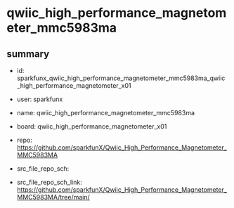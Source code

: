 # qwiic_high_performance_magnetometer_mmc5983ma
 
## summary 
* id: sparkfunx_qwiic_high_performance_magnetometer_mmc5983ma_qwiic_high_performance_magnetometer_x01
* user: sparkfunx
* name: qwiic_high_performance_magnetometer_mmc5983ma
* board: qwiic_high_performance_magnetometer_x01
* repo: https://github.com/sparkfunX/Qwiic_High_Performance_Magnetometer_MMC5983MA



* src_file_repo_sch: 
* src_file_repo_sch_link: https://github.com/sparkfunX/Qwiic_High_Performance_Magnetometer_MMC5983MA/tree/main/





